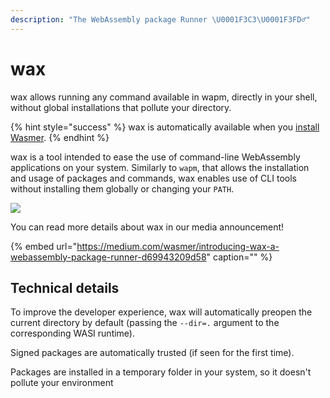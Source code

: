 ```yaml
---
description: "The WebAssembly package Runner \U0001F3C3\U0001F3FD‍♂️"
---
```


# wax

wax allows running any command available in wapm, directly in your shell, without global installations that pollute your directory.

{% hint style="success" %}
wax is automatically available when you [install Wasmer](../wasmer/getting-started.md).
{% endhint %}

wax is a tool intended to ease the use of command-line WebAssembly applications on your system. Similarly to `wapm`, that allows the installation and usage of packages and commands, wax enables use of CLI tools without installing them globally or changing your `PATH`.

![](../../.gitbook/assets/wax-gif1.gif)

You can read more details about wax in our media announcement!

{% embed url="https://medium.com/wasmer/introducing-wax-a-webassembly-package-runner-d69943209d58" caption="" %}

## Technical details

To improve the developer experience, wax will automatically preopen the current directory by default \(passing the `--dir=.` argument to the corresponding WASI runtime\).

Signed packages are automatically trusted \(if seen for the first time\).

Packages are installed in a temporary folder in your system, so it doesn't pollute your environment


